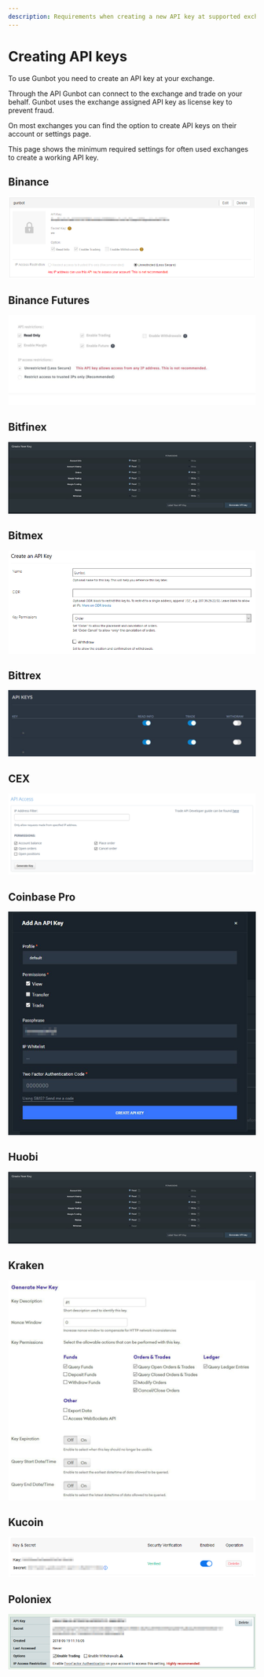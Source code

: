 ```yaml
---
description: Requirements when creating a new API key at supported exchanges.
---
```


# Creating API keys

To use Gunbot you need to create an API key at your exchange.

Through the API Gunbot can connect to the exchange and trade on your behalf. Gunbot uses the exchange assigned API key as license key to prevent fraud.

On most exchanges you can find the option to create API keys on their account or settings page.

This page shows the minimum required settings for often used exchanges to create a working API key.

## Binance

![](https://raw.githubusercontent.com/boekenbox/gitbook-images/master/binance.png)

## Binance Futures

![](https://raw.githubusercontent.com/boekenbox/gitbook-images/master/binance.jpg)

## Bitfinex

![](https://raw.githubusercontent.com/boekenbox/gitbook-images/master/bitfinex.png)

## Bitmex

![](https://raw.githubusercontent.com/boekenbox/gitbook-images/master/bitmex.png)

## Bittrex

![](https://raw.githubusercontent.com/boekenbox/gitbook-images/master/bittrex.jpg)

## CEX

![](https://raw.githubusercontent.com/boekenbox/gitbook-images/master/cex.png)

## Coinbase Pro

![](https://raw.githubusercontent.com/boekenbox/gitbook-images/master/gdax.png)

## Huobi

![](https://raw.githubusercontent.com/boekenbox/gitbook-images/master/bitfinex.PNG)

## Kraken

![](https://raw.githubusercontent.com/boekenbox/gitbook-images/master/kraken.png)

## Kucoin

![](https://raw.githubusercontent.com/boekenbox/gitbook-images/master/kucoin.png)

## Poloniex

![](https://raw.githubusercontent.com/boekenbox/gitbook-images/master/poloniex.png)

